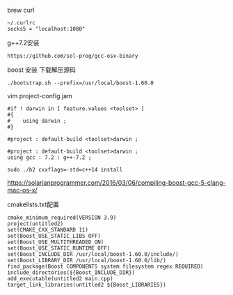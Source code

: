 brew curl
```
~/.curlrc
socks5 = "localhost:1080"
```

g++7.2安装
```
https://github.com/sol-prog/gcc-osx-binary
```
boost 安装
下载解压源码
```
./bootstrap.sh --prefix=/usr/local/boost-1.60.0
```
vim  project-config.jam
```
#if ! darwin in [ feature.values <toolset> ]
#{
#    using darwin ; 
#}
 
#project : default-build <toolset>darwin ;
```

```
#project : default-build <toolset>darwin ;
using gcc : 7.2 : g++-7.2 ;
```

```
sudo ./b2 cxxflags=-std=c++14 install
```

https://solarianprogrammer.com/2016/03/06/compiling-boost-gcc-5-clang-mac-os-x/

cmakelists.txt配置
```
cmake_minimum_required(VERSION 3.9)
project(untitled2)
set(CMAKE_CXX_STANDARD 11)
set(Boost_USE_STATIC_LIBS OFF)
set(Boost_USE_MULTITHREADED ON)
set(Boost_USE_STATIC_RUNTIME OFF)
set(Boost_INCLUDE_DIR /usr/local/boost-1.60.0/include/)
set(Boost_LIBRARY_DIR /usr/local/boost-1.60.0/lib/)
find_package(Boost COMPONENTS system filesystem regex REQUIRED)
include_directories(${Boost_INCLUDE_DIR})
add_executable(untitled2 main.cpp)
target_link_libraries(untitled2 ${Boost_LIBRARIES})
```
